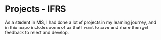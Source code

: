 # Projects - IFRS
As a student in MIS, I had done a lot of projects in my learning journey, and in this respo includes some of us that I want to save and share then get feedback to relect and develop. 
